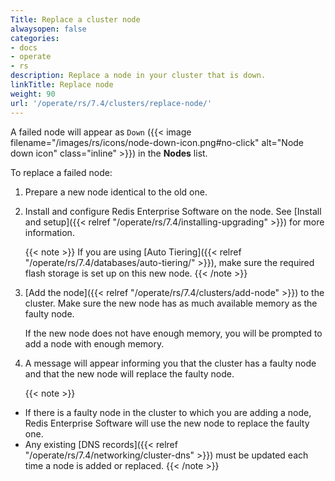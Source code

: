 ```yaml
---
Title: Replace a cluster node
alwaysopen: false
categories:
- docs
- operate
- rs
description: Replace a node in your cluster that is down.
linkTitle: Replace node
weight: 90
url: '/operate/rs/7.4/clusters/replace-node/'
---
```

A failed node will appear as `Down` ({{< image filename="/images/rs/icons/node-down-icon.png#no-click" alt="Node down icon" class="inline" >}}) in the **Nodes** list.

To replace a failed node: 

1. Prepare a new node identical to the old one.

1.  Install and
    configure Redis Enterprise Software on the node. See [Install and setup]({{< relref "/operate/rs/7.4/installing-upgrading" >}}) for more information.

    {{< note >}}
If you are using [Auto Tiering]({{< relref "/operate/rs/7.4/databases/auto-tiering/" >}}), make sure the required flash storage is set up on this new node.
    {{< /note >}}

1. [Add the node]({{< relref "/operate/rs/7.4/clusters/add-node" >}}) to the cluster. Make sure the new node has as much available memory as the faulty
    node.

    If the new node does not have enough memory, you will be prompted to add a node with enough memory.

1. A message will appear informing you that the cluster has a faulty node
    and that the new node will replace the faulty node.

    {{< note >}}
- If there is a faulty node in the cluster to which you are adding a node, Redis Enterprise Software will use the new node to replace the faulty one.
- Any existing [DNS records]({{< relref "/operate/rs/7.4/networking/cluster-dns" >}}) must be updated
each time a node is added or replaced.
    {{< /note >}}
